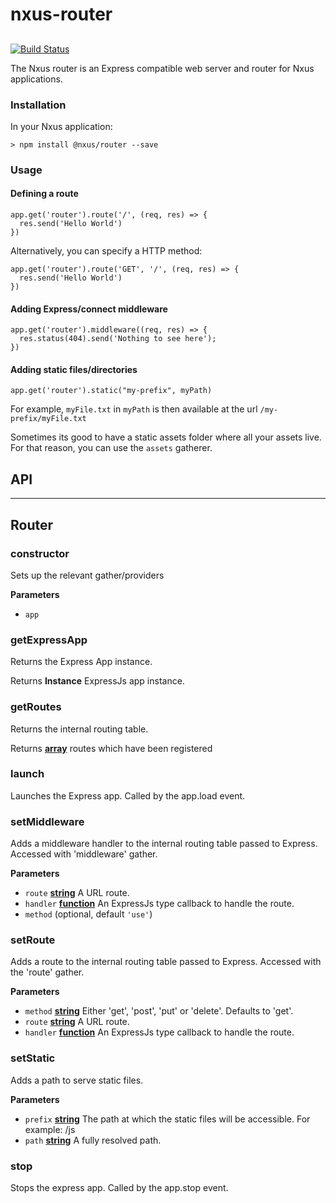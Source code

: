 # nxus-router

## 

[![Build Status](https://travis-ci.org/nxus/router.svg?branch=master)](https://travis-ci.org/nxus/router)

The Nxus router is an Express compatible web server and router for Nxus applications.

### Installation

In your Nxus application:

    > npm install @nxus/router --save

### Usage

#### Defining a route

    app.get('router').route('/', (req, res) => {
      res.send('Hello World')
    })

Alternatively, you can specify a HTTP method:

    app.get('router').route('GET', '/', (req, res) => {
      res.send('Hello World')
    })

#### Adding Express/connect middleware

    app.get('router').middleware((req, res) => {
      res.status(404).send('Nothing to see here');
    })

#### Adding static files/directories

    app.get('router').static("my-prefix", myPath)

For example, `myFile.txt` in `myPath` is then available at the url `/my-prefix/myFile.txt`

Sometimes its good to have a static assets folder where all your assets live. For that reason, you can use the `assets` gatherer.

## API

* * *

## Router

### constructor

Sets up the relevant gather/providers

**Parameters**

-   `app`  

### getExpressApp

Returns the Express App instance.

Returns **Instance** ExpressJs app instance.

### getRoutes

Returns the internal routing table.

Returns **[array](https://developer.mozilla.org/en-US/docs/Web/JavaScript/Reference/Global_Objects/Array)** routes which have been registered

### launch

Launches the Express app. Called by the app.load event.

### setMiddleware

Adds a middleware handler to the internal routing table passed to Express. Accessed with 'middleware' gather.

**Parameters**

-   `route` **[string](https://developer.mozilla.org/en-US/docs/Web/JavaScript/Reference/Global_Objects/String)** A URL route.
-   `handler` **[function](https://developer.mozilla.org/en-US/docs/Web/JavaScript/Reference/Statements/function)** An ExpressJs type callback to handle the route.
-   `method`   (optional, default `'use'`)

### setRoute

Adds a route to the internal routing table passed to Express. Accessed with the 'route' gather.

**Parameters**

-   `method` **[string](https://developer.mozilla.org/en-US/docs/Web/JavaScript/Reference/Global_Objects/String)** Either 'get', 'post', 'put' or 'delete'. Defaults to 'get'.
-   `route` **[string](https://developer.mozilla.org/en-US/docs/Web/JavaScript/Reference/Global_Objects/String)** A URL route.
-   `handler` **[function](https://developer.mozilla.org/en-US/docs/Web/JavaScript/Reference/Statements/function)** An ExpressJs type callback to handle the route.

### setStatic

Adds a path to serve static files.

**Parameters**

-   `prefix` **[string](https://developer.mozilla.org/en-US/docs/Web/JavaScript/Reference/Global_Objects/String)** The path at which the static files will be accessible. For example: /js
-   `path` **[string](https://developer.mozilla.org/en-US/docs/Web/JavaScript/Reference/Global_Objects/String)** A fully resolved path.

### stop

Stops the express app. Called by the app.stop event.
